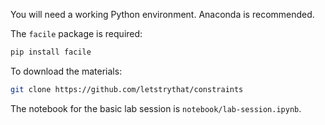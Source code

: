 
You will need a working Python environment. Anaconda is recommended.

The `facile` package is required:
```sh
pip install facile
```

To download the materials:
```sh
git clone https://github.com/letstrythat/constraints
```

The notebook for the basic lab session is `notebook/lab-session.ipynb`.
